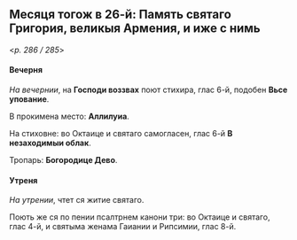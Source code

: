 
## Месяця тогож в 26-й: Память святаго Григория, великыя Армения, и иже с нимь

<*p. 286 / 285*>

#### Вечерня

*На вечернии*, на **Господи воззвах** поют стихира, глас 6-й, подобен **Вьсе упование**. 
 
В прокимена место: **Аллилуиа**. 
 
На стиховне: во Октаице и святаго самогласен, глас 6-й **В незаходимыи облак**.

Тропарь: **Богородице Дево**.  

#### Утреня

*На утрении*, чтет ся житие святаго.  

Поють же ся по пении псалтрнем канони три: во Октаице и святаго, глас 4-й, и святыма женама Гаиании и 
Рипсимии, глас 8-й. 
